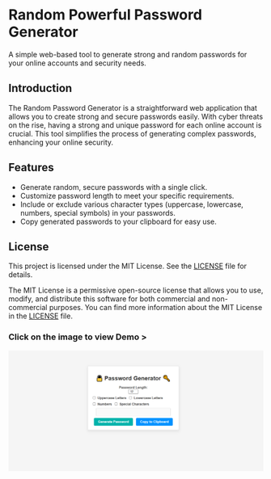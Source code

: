 # Random Powerful Password Generator 

A simple web-based tool to generate strong and random passwords for your online accounts and security needs.

## Introduction

The Random Password Generator is a straightforward web application that allows you to create strong and secure passwords easily. With cyber threats on the rise, having a strong and unique password for each online account is crucial. This tool simplifies the process of generating complex passwords, enhancing your online security.

## Features

- Generate random, secure passwords with a single click.
- Customize password length to meet your specific requirements.
- Include or exclude various character types (uppercase, lowercase, numbers, special symbols) in your passwords.
- Copy generated passwords to your clipboard for easy use.

## License

This project is licensed under the MIT License. See the [LICENSE](LICENSE) file for details.

The MIT License is a permissive open-source license that allows you to use, modify, and distribute this software for both commercial and non-commercial purposes. You can find more information about the MIT License in the [LICENSE](LICENSE) file.

### Click on the image to view Demo >

[![Password Generator Screenshot](./preview.png)](https://password-craft.netlify.app/)